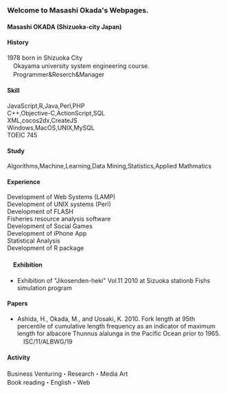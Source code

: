 ### Welcome to Masashi Okada's Webpages.
#### Masashi OKADA (Shizuoka-city Japan)
#### History
1978 born in Shizuoka City  
　Okayama university system engineering course.  
　Programmer&Reserch&Manager   
#### Skill
JavaScript,R,Java,Perl,PHP  
C++,Objective-C,ActionScript,SQL  
XML,cocos2dx,CreateJS  
Windows,MacOS,UNIX,MySQL  
TOEIC 745  
#### Study
Algorithms,Machine,Learning,Data Mining,Statistics,Applied Mathmatics  
#### Experience
Development of Web Systems (LAMP)  
Development of UNIX systems (Perl)  
Development of FLASH  
Fisheries resource analysis software  
Development of Social Games  
Development of iPhone App  
Statistical Analysis  
Development of R package  
#### 　Exhibition
* Exhibition of "Jikosenden-heki" Vol.11 2010 at Sizuoka stationb Fishs simulation program   
#### Papers  
* Ashida, H., Okada, M., and Uosaki, K. 2010. Fork length at 95th percentile of cumulative length frequency as an indicator of maximum length for albacore Thunnus alalunga in the Pacific Ocean prior to 1965. 　ISC/11/ALBWG/19  

#### Activity
Business Venturing・Research・Media Art  
Book reading・English・Web  
